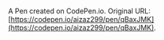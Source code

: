 # 

A Pen created on CodePen.io. Original URL: [https://codepen.io/aizaz299/pen/qBaxJMK](https://codepen.io/aizaz299/pen/qBaxJMK).


